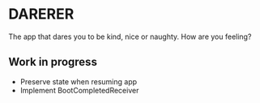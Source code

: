 # DARERER

The app that dares you to be kind, nice or naughty. How are you feeling?

## Work in progress

- Preserve state when resuming app
- Implement BootCompletedReceiver